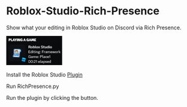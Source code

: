# Roblox-Studio-Rich-Presence

Show what your editing in Roblox Studio on Discord via Rich Presence.

![Example](https://github.com/alpharmi/Roblox-Studio-Rich-Presence/blob/main/Example.png?raw=true)

Install the Roblox Studio [Plugin](https://www.roblox.com/library/11265229503/Roblox-Studio-Rich-Presence)

Run RichPresence.py

Run the plugin by clicking the button.
